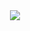 <div align= "center">
    <img src="https://capsule-render.vercel.app/api?type=wave&color=auto&height=180&text=Welcome&animation=&fontColor=ffffff&fontSize=60" />
    </div>
